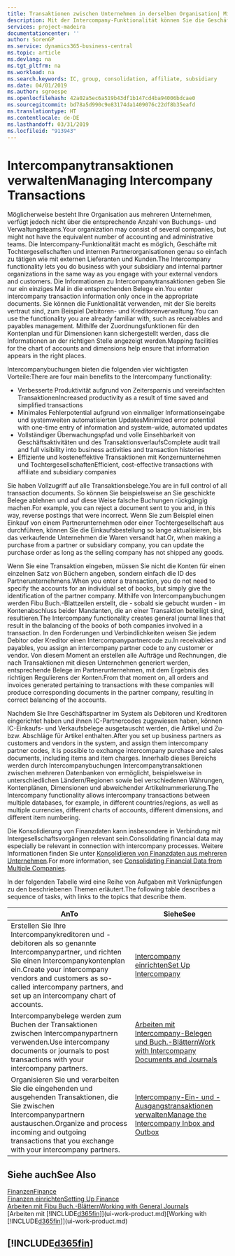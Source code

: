 ```yaml
---
title: Transaktionen zwischen Unternehmen in derselben Organisation| Microsoft Docs
description: Mit der Intercompany-Funktionalität können Sie die Geschäftsvorgänge und - transaktionen zwischen Unternehmen innerhalb derselben Organisation vereinfachen.
services: project-madeira
documentationcenter: ''
author: SorenGP
ms.service: dynamics365-business-central
ms.topic: article
ms.devlang: na
ms.tgt_pltfrm: na
ms.workload: na
ms.search.keywords: IC, group, consolidation, affiliate, subsidiary
ms.date: 04/01/2019
ms.author: sgroespe
ms.openlocfilehash: 42a02a5ec6a519b43df1b147cd4ba94006bdcae0
ms.sourcegitcommit: bd78a5d990c9e83174da1409076c22df8b35eafd
ms.translationtype: HT
ms.contentlocale: de-DE
ms.lasthandoff: 03/31/2019
ms.locfileid: "913943"
---
```

# <a name="managing-intercompany-transactions"></a><span data-ttu-id="6b291-103">Intercompanytransaktionen verwalten</span><span class="sxs-lookup"><span data-stu-id="6b291-103">Managing Intercompany Transactions</span></span>
<span data-ttu-id="6b291-104">Möglicherweise besteht Ihre Organisation aus mehreren Unternehmen, verfügt jedoch nicht über die entsprechende Anzahl von Buchungs- und Verwaltungsteams.</span><span class="sxs-lookup"><span data-stu-id="6b291-104">Your organization may consist of several companies, but might not have the equivalent number of accounting and administrative teams.</span></span> <span data-ttu-id="6b291-105">Die Intercompany-Funktionalität macht es möglich, Geschäfte mit Tochtergesellschaften und internen Partnerorganisationen genau so einfach zu tätigen wie mit externen Lieferanten und Kunden.</span><span class="sxs-lookup"><span data-stu-id="6b291-105">The Intercompany functionality lets you do business with your subsidiary and internal partner organizations in the same way as you engage with your external vendors and customers.</span></span> <span data-ttu-id="6b291-106">Die Informationen zu Intercompanytransaktionen geben Sie nur ein einziges Mal in die entsprechenden Belege ein.</span><span class="sxs-lookup"><span data-stu-id="6b291-106">You enter intercompany transaction information only once in the appropriate documents.</span></span> <span data-ttu-id="6b291-107">Sie können die Funktionalität verwenden, mit der Sie bereits vertraut sind, zum Beispiel Debitoren- und Kreditorenverwaltung.</span><span class="sxs-lookup"><span data-stu-id="6b291-107">You can use the functionality you are already familiar with, such as receivables and payables management.</span></span> <span data-ttu-id="6b291-108">Mithilfe der Zuordnungsfunktionen für den Kontenplan und für Dimensionen kann sichergestellt werden, dass die Informationen an der richtigen Stelle angezeigt werden.</span><span class="sxs-lookup"><span data-stu-id="6b291-108">Mapping facilities for the chart of accounts and dimensions help ensure that information appears in the right places.</span></span>  

<span data-ttu-id="6b291-109">Intercompanybuchungen bieten die folgenden vier wichtigsten Vorteile:</span><span class="sxs-lookup"><span data-stu-id="6b291-109">There are four main benefits to the Intercompany functionality:</span></span>  

- <span data-ttu-id="6b291-110">Verbesserte Produktivität aufgrund von Zeitersparnis und vereinfachten Transaktionen</span><span class="sxs-lookup"><span data-stu-id="6b291-110">Increased productivity as a result of time saved and simplified transactions</span></span>  
- <span data-ttu-id="6b291-111">Minimales Fehlerpotential aufgrund von einmaliger Informationseingabe und systemweiten automatisierten Updates</span><span class="sxs-lookup"><span data-stu-id="6b291-111">Minimized error potential with one-time entry of information and system-wide, automated updates</span></span>  
- <span data-ttu-id="6b291-112">Vollständiger Überwachungspfad und volle Einsehbarkeit von Geschäftsaktivitäten und des Transaktionsverlaufs</span><span class="sxs-lookup"><span data-stu-id="6b291-112">Complete audit trail and full visibility into business activities and transaction histories</span></span>  
- <span data-ttu-id="6b291-113">Effiziente und kosteneffektive Transaktionen mit Konzernunternehmen und Tochtergesellschaften</span><span class="sxs-lookup"><span data-stu-id="6b291-113">Efficient, cost-effective transactions with affiliate and subsidiary companies</span></span>  

<span data-ttu-id="6b291-114">Sie haben Vollzugriff auf alle Transaktionsbelege.</span><span class="sxs-lookup"><span data-stu-id="6b291-114">You are in full control of all transaction documents.</span></span> <span data-ttu-id="6b291-115">So können Sie beispielsweise an Sie geschickte Belege ablehnen und auf diese Weise falsche Buchungen rückgängig machen.</span><span class="sxs-lookup"><span data-stu-id="6b291-115">For example, you can reject a document sent to you and, in this way, reverse postings that were incorrect.</span></span> <span data-ttu-id="6b291-116">Wenn Sie zum Beispiel einen Einkauf von einem Partnerunternehmen oder einer Tochtergesellschaft aus durchführen, können Sie die Einkaufsbestellung so lange aktualisieren, bis das verkaufende Unternehmen die Waren versandt hat.</span><span class="sxs-lookup"><span data-stu-id="6b291-116">Or, when making a purchase from a partner or subsidiary company, you can update the purchase order as long as the selling company has not shipped any goods.</span></span>  

<span data-ttu-id="6b291-117">Wenn Sie eine Transaktion eingeben, müssen Sie nicht die Konten für einen einzelnen Satz von Büchern angeben, sondern einfach die ID des Partnerunternehmens.</span><span class="sxs-lookup"><span data-stu-id="6b291-117">When you enter a transaction, you do not need to specify the accounts for an individual set of books, but simply give the identification of the partner company.</span></span> <span data-ttu-id="6b291-118">Mithilfe von Intercompanybuchungen werden Fibu Buch.-Blattzeilen erstellt, die - sobald sie gebucht wurden - im Kontenabschluss beider Mandanten, die an einer Transaktion beteiligt sind, resultieren.</span><span class="sxs-lookup"><span data-stu-id="6b291-118">The Intercompany functionality creates general journal lines that result in the balancing of the books of both companies involved in a transaction.</span></span> <span data-ttu-id="6b291-119">In den Forderungen und Verbindlichkeiten weisen Sie jedem Debitor oder Kreditor einen Intercompanypartnercode zu.</span><span class="sxs-lookup"><span data-stu-id="6b291-119">In receivables and payables, you assign an intercompany partner code to any customer or vendor.</span></span> <span data-ttu-id="6b291-120">Von diesem Moment an erstellen alle Aufträge und Rechnungen, die nach Transaktionen mit diesen Unternehmen generiert werden, entsprechende Belege im Partnerunternehmen, mit dem Ergebnis des richtigen Regulierens der Konten.</span><span class="sxs-lookup"><span data-stu-id="6b291-120">From that moment on, all orders and invoices generated pertaining to transactions with these companies will produce corresponding documents in the partner company, resulting in correct balancing of the accounts.</span></span>  

 <span data-ttu-id="6b291-121">Nachdem Sie Ihre Geschäftspartner im System als Debitoren und Kreditoren eingerichtet haben und ihnen IC-Partnercodes zugewiesen haben, können IC-Einkaufs- und Verkaufsbelege ausgetauscht werden, die Artikel und Zu- bzw. Abschläge für Artikel enthalten.</span><span class="sxs-lookup"><span data-stu-id="6b291-121">After you set up business partners as customers and vendors in the system, and assign them intercompany partner codes, it is possible to exchange intercompany purchase and sales documents, including items and item charges.</span></span> <span data-ttu-id="6b291-122">Innerhalb dieses Bereichs werden durch Intercompanybuchungen Intercompanytransaktionen zwischen mehreren Datenbanken von  ermöglicht, beispielsweise in unterschiedlichen Ländern/Regionen sowie bei verschiedenen Währungen, Kontenplänen, Dimensionen und abweichender Artikelnummerierung.</span><span class="sxs-lookup"><span data-stu-id="6b291-122">The Intercompany functionality allows intercompany transactions between multiple databases, for example, in different countries/regions, as well as multiple currencies, different charts of accounts, different dimensions, and different item numbering.</span></span>  

<span data-ttu-id="6b291-123">Die Konsolidierung von Finanzdaten kann insbesondere in Verbindung mit Intergesellschaftsvorgängen relevant sein.</span><span class="sxs-lookup"><span data-stu-id="6b291-123">Consolidating financial data may especially be relevant in connection with intercompany processes.</span></span> <span data-ttu-id="6b291-124">Weitere Informationen finden Sie unter [Konsolidieren von Finanzdaten aus mehreren Unternehmen](finance-consolidated-company-reporting.md).</span><span class="sxs-lookup"><span data-stu-id="6b291-124">For more information, see [Consolidating Financial Data from Multiple Companies](finance-consolidated-company-reporting.md).</span></span>

<span data-ttu-id="6b291-125">In der folgenden Tabelle wird eine Reihe von Aufgaben mit Verknüpfungen zu den beschriebenen Themen erläutert.</span><span class="sxs-lookup"><span data-stu-id="6b291-125">The following table describes a sequence of tasks, with links to the topics that describe them.</span></span>

 |<span data-ttu-id="6b291-126">An</span><span class="sxs-lookup"><span data-stu-id="6b291-126">To</span></span> |<span data-ttu-id="6b291-127">Siehe</span><span class="sxs-lookup"><span data-stu-id="6b291-127">See</span></span>|
 |---|---|
 |<span data-ttu-id="6b291-128">Erstellen Sie Ihre Intercompanykreditoren und -debitoren als so genannte Intercompanypartner, und richten Sie einen Intercompanykontenplan ein.</span><span class="sxs-lookup"><span data-stu-id="6b291-128">Create your intercompany vendors and customers as so-called intercompany partners, and set up an intercompany chart of accounts.</span></span>|[<span data-ttu-id="6b291-129">Intercompany einrichten</span><span class="sxs-lookup"><span data-stu-id="6b291-129">Set Up Intercompany</span></span>](intercompany-how-setup.md)|
 |<span data-ttu-id="6b291-130">Intercompanybelege werden zum Buchen der Transaktionen zwischen Intercompanypartnern verwenden.</span><span class="sxs-lookup"><span data-stu-id="6b291-130">Use intercompany documents or journals to post transactions with your intercompany partners.</span></span>|[<span data-ttu-id="6b291-131">Arbeiten mit Intercompany-Belegen und Buch.-Blättern</span><span class="sxs-lookup"><span data-stu-id="6b291-131">Work with Intercompany Documents and Journals</span></span>](intercompany-how-work-documents-journals.md)|
 |<span data-ttu-id="6b291-132">Organisieren Sie und verarbeiten Sie die eingehenden und ausgehenden Transaktionen, die Sie zwischen Intercompanypartnern austauschen.</span><span class="sxs-lookup"><span data-stu-id="6b291-132">Organize and process incoming and outgoing transactions that you exchange with your intercompany partners.</span></span>|[<span data-ttu-id="6b291-133">Intercompany-Ein- und -Ausgangstransaktionen verwalten</span><span class="sxs-lookup"><span data-stu-id="6b291-133">Manage the Intercompany Inbox and Outbox</span></span>](intercompany-how-manage-intercompany-inbox.md)|

## <a name="see-also"></a><span data-ttu-id="6b291-134">Siehe auch</span><span class="sxs-lookup"><span data-stu-id="6b291-134">See Also</span></span>
[<span data-ttu-id="6b291-135">Finanzen</span><span class="sxs-lookup"><span data-stu-id="6b291-135">Finance</span></span>](finance.md)  
[<span data-ttu-id="6b291-136">Finanzen einrichten</span><span class="sxs-lookup"><span data-stu-id="6b291-136">Setting Up Finance</span></span>](finance-setup-finance.md)  
[<span data-ttu-id="6b291-137">Arbeiten mit Fibu Buch.-Blättern</span><span class="sxs-lookup"><span data-stu-id="6b291-137">Working with General Journals</span></span>](ui-work-general-journals.md)  
<span data-ttu-id="6b291-138">[Arbeiten mit [!INCLUDE[d365fin](includes/d365fin_md.md)]](ui-work-product.md)</span><span class="sxs-lookup"><span data-stu-id="6b291-138">[Working with [!INCLUDE[d365fin](includes/d365fin_md.md)]](ui-work-product.md)</span></span>

## [!INCLUDE[d365fin](includes/free_trial_md.md)]  
